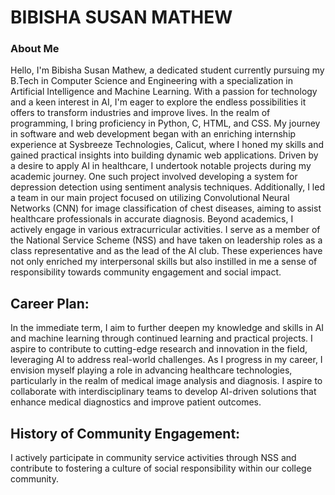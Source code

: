 # BIBISHA SUSAN MATHEW
### About Me
Hello, I'm Bibisha Susan Mathew, a dedicated student currently pursuing my B.Tech in Computer Science and Engineering with a specialization in Artificial Intelligence and Machine Learning. With a passion for technology and a keen interest in AI, I'm eager to explore the endless possibilities it offers to transform industries and improve lives.
In the realm of programming, I bring proficiency in Python, C, HTML, and CSS. My journey in software and web development began with an enriching internship experience at Sysbreeze Technologies, Calicut, where I honed my skills and gained practical insights into building dynamic web applications.
Driven by a desire to apply AI in healthcare, I undertook notable projects during my academic journey. One such project involved developing a system for depression detection using sentiment analysis techniques. Additionally, I led a team in our main project focused on utilizing Convolutional Neural Networks (CNN) for image classification of chest diseases, aiming to assist healthcare professionals in accurate diagnosis.
Beyond academics, I actively engage in various extracurricular activities. I serve as a member of the National Service Scheme (NSS) and have taken on leadership roles as a class representative and as the lead of the AI club. These experiences have not only enriched my interpersonal skills but also instilled in me a sense of responsibility towards community engagement and social impact.

## Career Plan:
In the immediate term, I aim to further deepen my knowledge and skills in AI and machine learning through continued learning and practical projects. I aspire to contribute to cutting-edge research and innovation in the field, leveraging AI to address real-world challenges.
As I progress in my career, I envision myself playing a role in advancing healthcare technologies, particularly in the realm of medical image analysis and diagnosis. I aspire to collaborate with interdisciplinary teams to develop AI-driven solutions that enhance medical diagnostics and improve patient outcomes.

## History of Community Engagement:
I actively participate in community service activities through NSS and contribute to fostering a culture of social responsibility within our college community.

